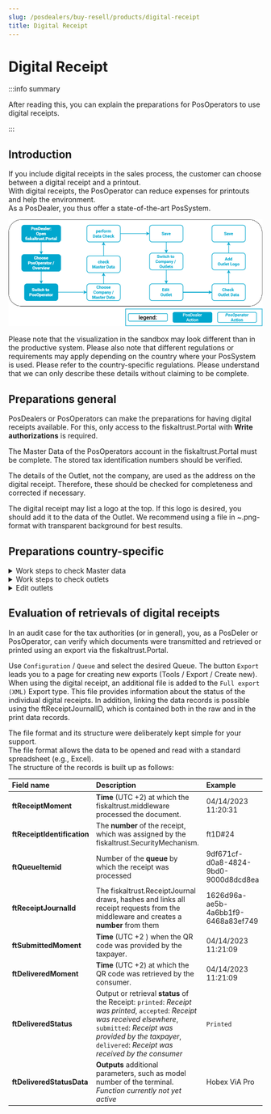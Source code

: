```yaml
---
slug: /posdealers/buy-resell/products/digital-receipt
title: Digital Receipt
---
```


# Digital Receipt

:::info summary

After reading this, you can explain the preparations for PosOperators to use digital receipts.

:::

## Introduction

If you include digital receipts in the sales process, the customer can choose between a digital receipt and a printout.  
With digital receipts, the PosOperator can reduce expenses for printouts and help the environment.  
As a PosDealer, you thus offer a state-of-the-art PosSystem.  


![receipt-chaining](../images/buy_resell-digital-receipt-3.png)

Please note that the visualization in the sandbox may look different than in the productive system.
Please also note that different regulations or requirements may apply depending on the country where your PosSystem is used. Please refer to the country-specific regulations. Please understand that we can only describe these details without claiming to be complete.

## Preparations general

PosDealers or PosOperators can make the preparations for having digital receipts available. For this, only access to the fiskaltrust.Portal with **Write authorizations** is required.  

The Master Data of the PosOperators account in the fiskaltrust.Portal must be complete. The stored tax identification numbers should be verified.  

The details of the Outlet, not the company, are used as the address on the digital receipt. Therefore, these should be checked for completeness and corrected if necessary.  

The digital receipt may list a logo at the top. If this logo is desired, you should add it to the data of the Outlet. 
We recommend using a file in ~.png-format with transparent background for best results. 

## Preparations country-specific

  <details>

  <summary>Work steps to check Master data</summary>  

import Tabs from '@theme/Tabs';
import TabItem from '@theme/TabItem';
import PreviewAT from '../../_markets/at/getting-started/operator-onboarding/master-data/_edit-master.mdx';
import PreviewFR from '../../_markets/fr/getting-started/operator-onboarding/master-data/_edit-master.mdx';
import PreviewDE from '../../_markets/de/getting-started/operator-onboarding/master-data/_edit-master.mdx';

<Tabs groupId="market">

  <TabItem value="AT" label="Austria">
    <PreviewAT />
  </TabItem>

  <TabItem value="FR" label="France">
    <PreviewFR />
  </TabItem>

  <TabItem value="DE" label="Germany">
    <PreviewDE />
  </TabItem>

</Tabs>

  </details>

  <details>

  <summary>Work steps to check outlets</summary>  

import OutletAT from '../../_markets/at/getting-started/operator-onboarding/master-data/_checking-outlets.mdx';
import OutletFR from '../../_markets/fr/getting-started/operator-onboarding/master-data/_checking-outlets.mdx';
import OutletDE from '../../_markets/de/getting-started/operator-onboarding/master-data/_checking-outlets.mdx';

<Tabs groupId="market">

  <TabItem value="AT" label="Austria">
    <OutletAT />
  </TabItem>

  <TabItem value="FR" label="France">
    <OutletFR />
  </TabItem>

  <TabItem value="DE" label="Germany">
    <OutletDE />
  </TabItem>

</Tabs>

</details>

<details>

  <summary>Edit outlets</summary>  


import EditOutletAT from '../../_markets/at/getting-started/operator-onboarding/master-data/_edit-outlet.mdx';
import EditOutletFR from '../../_markets/fr/getting-started/operator-onboarding/master-data/_edit-outlet.mdx';
import EditOutletDE from '../../_markets/de/getting-started/operator-onboarding/master-data/_edit-outlet.mdx';

<Tabs groupId="market">

  <TabItem value="AT" label="Austria">
    <EditOutletAT />
  </TabItem>

  <TabItem value="FR" label="France">
    <EditOutletFR />
  </TabItem>

  <TabItem value="DE" label="Germany">
    <EditOutletDE />
  </TabItem>

</Tabs>

</details>

## Evaluation of retrievals of digital receipts

In an audit case for the tax authorities (or in general), you, as a PosDeler or PosOperator, can verify which documents were transmitted and retrieved or printed using an export via the fiskaltrust.Portal. 

Use `Configuration` / `Queue` and select the desired Queue. The button `Export` leads you to a page for creating new exports (Tools / Export / Create new). When using the digital receipt, an additional file is added to the `Full export (XML)` Export type. This file provides information about the status of the individual digital receipts. In addition, linking the data records is possible using the ftReceiptJournalID, which is contained both in the raw and in the print data records.  

The file format and its structure were deliberately kept simple for your support.  
The file format allows the data to be opened and read with a standard spreadsheet (e.g., Excel).  
The structure of the records is built up as follows:

|**Field name**|**Description**|**Example**|
|:----------------------|:----------------------|:----------------------|
|**ftReceiptMoment**|**Time** (UTC +2) at which the fiskaltrust.middleware processed the document.|04/14/2023 11:20:31|
|**ftReceiptIdentification**| The **number** of the receipt, which was assigned by the fiskaltrust.SecurityMechanism.|ft1D#24|
|**ftQueueItemid**|Number of the **queue** by which the receipt was processed 	| 9df671cf-d0a8-4824- 9bd0-9000d8dcd8ea|
|**ftReceiptJournalId**|The fiskaltrust.ReceiptJournal draws, hashes and links all receipt requests from the middleware and creates a **number** from them 	|1626d96a-ae5b-4a6bb1f9-6468a83ef749|
|**ftSubmittedMoment**|**Time** (UTC +2 ) when the QR code was provided by the taxpayer.	|04/14/2023 11:21:09|
|**ftDeliveredMoment**|**Time** (UTC +2) at which the QR code was retrieved by the consumer.	|04/14/2023 11:21:09|
|**ftDeliveredStatus**|Output or retrieval **status** of the Receipt: `printed`: _Receipt was printed_, `accepted`: _Receipt was received elsewhere_, `submitted`: _Receipt was provided by the taxpayer_, `delivered`: _Receipt was received by the consumer_	|`Printed`|
|**ftDeliveredStatusData**|**Outputs** additional parameters, such as model number of the terminal. _Function currently not yet active_	|Hobex ViA Pro |
